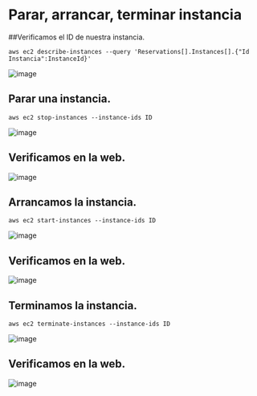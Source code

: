 # Parar, arrancar, terminar instancia
##Verificamos el ID de nuestra instancia.
```
aws ec2 describe-instances --query 'Reservations[].Instances[].{"Id Instancia":InstanceId}'
```
![image](https://github.com/julianzanetti/AWS-Udemy/assets/134458575/bb26f7fd-845a-47a3-b1ae-77d14821ce1b)

## Parar una instancia.
```
aws ec2 stop-instances --instance-ids ID
```
![image](https://github.com/julianzanetti/AWS-Udemy/assets/134458575/666b1e5c-c13f-425a-b172-6259bb1eb727)

## Verificamos en la web.
![image](https://github.com/julianzanetti/AWS-Udemy/assets/134458575/a820c15f-e410-4447-9bad-e6a0f7e29fa4)

## Arrancamos la instancia.
```
aws ec2 start-instances --instance-ids ID
```
![image](https://github.com/julianzanetti/AWS-Udemy/assets/134458575/bd8e4d15-3b1c-495f-a7ee-b8512b05bb46)

## Verificamos en la web.
![image](https://github.com/julianzanetti/AWS-Udemy/assets/134458575/57ce6626-c6bf-435e-8583-f905c5778430)

## Terminamos la instancia.
```
aws ec2 terminate-instances --instance-ids ID
```
![image](https://github.com/julianzanetti/AWS-Udemy/assets/134458575/e8935f1c-4de3-4d64-9b46-f186ffafae6b)

## Verificamos en la web.
![image](https://github.com/julianzanetti/AWS-Udemy/assets/134458575/596341fe-8f48-4521-a3a5-5d6fbdc4890c)
